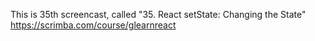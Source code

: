 This is 35th screencast, called "35. React setState: Changing the State"<br />
https://scrimba.com/course/glearnreact